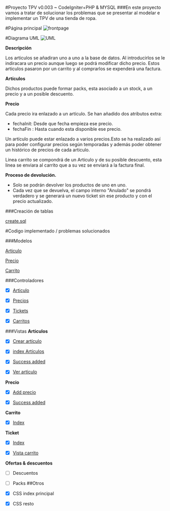 #Proyecto TPV v0.003 ~ CodeIgniter+PHP & MYSQL
###En este proyecto vamos a tratar de solucionar los problemas que se presentar al modelar e implementar un TPV de una tienda de ropa.

#Página principal
![frontpage](https://i.gyazo.com/79078f25c4af2f8886f5623a0eb5337a.png)

#Diagrama UML
![UML](https://i.gyazo.com/d8a2df8e0edaaef9a31b71d9e5c44faf.png)

**Descripción**

Los articulos se añadiran uno a uno a la base de datos. Al introducirlos se le indiracara un precio aunque luego se podrá modificar dicho precio. Estos articulos pasaron por un carrito y al comprarlos se expenderá una factura.

**Artículos**

Dichos productos puede formar packs, esta asociado a un stock, a un precio y a un posible descuento.

**Precio**

Cada precio ira enlazado a un artículo.
Se han añadido dos atributos extra:
 - fechaInit: Desde que fecha empieza ese precio.
 - fechaFin : Hasta cuando esta disponible ese precio.

Un artículo puede estar enlazado a varios precios.Esto se ha realizado así para poder configurar precios según temporadas y además poder obtener un histórico de precios de cada articulo.

Linea carrito se compondrá de un Articulo y de su posible descuento, esta linea se enviara al carrito que a su vez se enviará a la factura final.

**Proceso de devolución.**

- Solo se podrán devolver los productos de uno en uno. 
- Cada vez que se devuelva, el campo interno "Anulado" se pondrá verdadero y se generará un nuevo ticket sin ese producto y con el precio actualizado.

###Creación de tablas 

[create.sql](https://github.com/sn1k/PROYECTO-TPV/blob/master/BBDD/base.sql)

#Codigo implementado / problemas solucionados

###Modelos

[Articulo](https://github.com/sn1k/PROYECTO-TPV/blob/master/CODE/models/Articulo_model.php)

[Precio](https://github.com/sn1k/PROYECTO-TPV/blob/master/CODE/models/Precio_model.php)

[Carrito](https://github.com/sn1k/PROYECTO-TPV/blob/master/CODE/models/Carrito_model.php)

###Controladores

- [x] [Articulo](https://github.com/sn1k/PROYECTO-TPV/blob/master/CODE/controllers/Articulos.php)

- [x] [Precios](https://github.com/sn1k/PROYECTO-TPV/blob/master/CODE/controllers/Precios.php)

- [x] [Tickets](https://github.com/sn1k/PROYECTO-TPV/blob/master/CODE/controllers/Tickets.php)
 
- [x] [Carritos](https://github.com/sn1k/PROYECTO-TPV/blob/master/CODE/controllers/Carritos.php)



###Vistas
**Articulos**

- [x] [Crear artículo](https://github.com/sn1k/PROYECTO-TPV/blob/master/CODE/views/articulos/create.php)

- [x] [index Artículos](https://github.com/sn1k/PROYECTO-TPV/blob/master/CODE/views/articulos/index.php)

- [x] [Success added](https://github.com/sn1k/PROYECTO-TPV/blob/master/CODE/views/articulos/success.php)

- [x] [Ver artículo](https://github.com/sn1k/PROYECTO-TPV/blob/master/CODE/views/articulos/view.php)

**Precio**

- [x] [Add precio](https://github.com/sn1k/PROYECTO-TPV/blob/master/CODE/views/precios/index.php)

- [x] [Success added](https://github.com/sn1k/PROYECTO-TPV/blob/master/CODE/views/precios/success.php)

**Carrito**

- [x] [Index](https://github.com/sn1k/PROYECTO-TPV/blob/master/CODE/views/carritos/index.php)

**Ticket**

- [x] [Index](https://github.com/sn1k/PROYECTO-TPV/blob/master/CODE/views/tickets/index.php)

- [x] [Vista carrito](https://github.com/sn1k/PROYECTO-TPV/blob/master/CODE/views/tickets/view.php)

**Ofertas & descuentos**
- [ ] Descuentos

- [ ] Packs
##Otros
- [x] CSS index principal

- [x] CSS resto 
